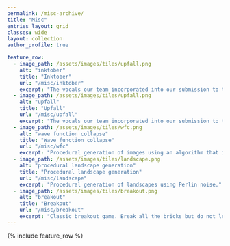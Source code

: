 ```yaml
---
permalink: /misc-archive/
title: "Misc"
entries_layout: grid
classes: wide 
layout: collection
author_profile: true

feature_row:
  - image_path: /assets/images/tiles/upfall.png
    alt: "inktober"
    title: "Inktober"
    url: "/misc/inktober"
    excerpt: "The vocals our team incorporated into our submission to the AI Song Contest 2022."
  - image_path: /assets/images/tiles/upfall.png
    alt: "upfall"
    title: "Upfall"
    url: "/misc/upfall"
    excerpt: "The vocals our team incorporated into our submission to the AI Song Contest 2022."
  - image_path: /assets/images/tiles/wfc.png
    alt: "wave function collapse"
    title: "Wave function collapse"
    url: "/misc/wfc"
    excerpt: "Procedural generation of images using an algorithm that is loosly inspired on the concept from quantum mechanics."
  - image_path: /assets/images/tiles/landscape.png
    alt: "procedural landscape generation"
    title: "Procedural landscape generation"
    url: "/misc/landscape"
    excerpt: "Procedural generation of landscapes using Perlin noise."
  - image_path: /assets/images/tiles/breakout.png
    alt: "breakout"
    title: "Breakout"
    url: "/misc/breakout"
    excerpt: "Classic breakout game. Break all the bricks but do not let the ball touch the water!"
---
```

{% include feature_row %}
